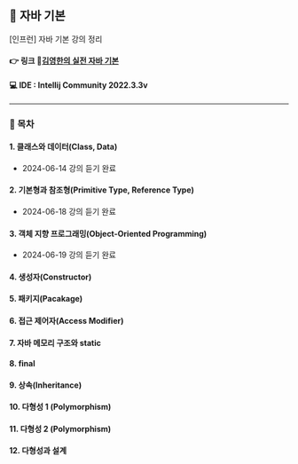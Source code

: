 ## 📝 자바 기본
[인프런] 자바 기본 강의 정리

#### 👉 링크 🔗[김영한의 실전 자바 기본](https://www.inflearn.com/course/%EA%B9%80%EC%98%81%ED%95%9C%EC%9D%98-%EC%8B%A4%EC%A0%84-%EC%9E%90%EB%B0%94-%EA%B8%B0%EB%B3%B8%ED%8E%B8/dashboard)

#### 💻 IDE : Intellij Community 2022.3.3v 

***

### 📂 목차
#### 1. 클래스와 데이터(Class, Data)
- 2024-06-14 강의 듣기 완료
#### 2. 기본형과 참조형(Primitive Type, Reference Type)
- 2024-06-18 강의 듣기 완료
#### 3. 객체 지향 프로그래밍(Object-Oriented Programming)
- 2024-06-19 강의 듣기 완료
#### 4. 생성자(Constructor)

#### 5. 패키지(Pacakage)

#### 6. 접근 제어자(Access Modifier)

#### 7. 자바 메모리 구조와 static

#### 8. final

#### 9. 상속(Inheritance)

#### 10. 다형성 1 (Polymorphism)

#### 11. 다형성 2 (Polymorphism)

#### 12. 다형성과 설계
